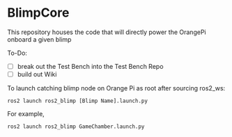 # BlimpCore
This repository houses the code that will directly power the OrangePi onboard a given blimp

To-Do:
- [ ] break out the Test Bench into the Test Bench Repo
- [ ] build out Wiki

To launch catching blimp node on Orange Pi as root after sourcing ros2_ws:
```
ros2 launch ros2_blimp [Blimp Name].launch.py
```
For example,
```
ros2 launch ros2_blimp GameChamber.launch.py
```
